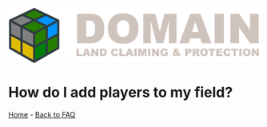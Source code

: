 ![Domain](/images/domain_alt_small.png)

# How do I add players to my field?

[Home](https://torpkev.github.io/domain_docs) - [Back to FAQ](https://torpkev.github.io/domain_docs/faq)

